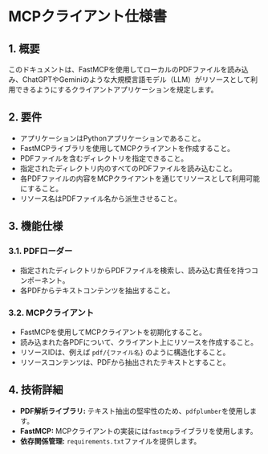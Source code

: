 # MCPクライアント仕様書

## 1. 概要

このドキュメントは、FastMCPを使用してローカルのPDFファイルを読み込み、ChatGPTやGeminiのような大規模言語モデル（LLM）がリソースとして利用できるようにするクライアントアプリケーションを規定します。

## 2. 要件

- アプリケーションはPythonアプリケーションであること。
- FastMCPライブラリを使用してMCPクライアントを作成すること。
- PDFファイルを含むディレクトリを指定できること。
- 指定されたディレクトリ内のすべてのPDFファイルを読み込むこと。
- 各PDFファイルの内容をMCPクライアントを通じてリソースとして利用可能にすること。
- リソース名はPDFファイル名から派生させること。

## 3. 機能仕様

### 3.1. PDFローダー

- 指定されたディレクトリからPDFファイルを検索し、読み込む責任を持つコンポーネント。
- 各PDFからテキストコンテンツを抽出すること。

### 3.2. MCPクライアント

- FastMCPを使用してMCPクライアントを初期化すること。
- 読み込まれた各PDFについて、クライアント上にリソースを作成すること。
- リソースIDは、例えば `pdf/{ファイル名}` のように構造化すること。
- リソースコンテンツは、PDFから抽出されたテキストとすること。

## 4. 技術詳細

- **PDF解析ライブラリ:** テキスト抽出の堅牢性のため、`pdfplumber`を使用します。
- **FastMCP:** MCPクライアントの実装には`fastmcp`ライブラリを使用します。
- **依存関係管理:** `requirements.txt`ファイルを提供します。